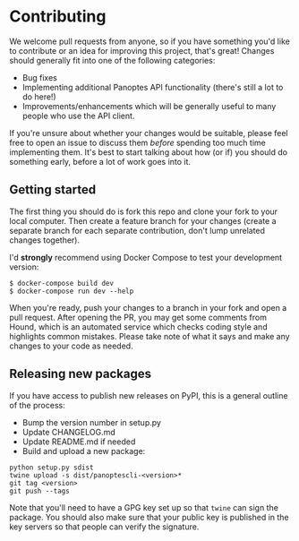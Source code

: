 # Contributing

We welcome pull requests from anyone, so if you have something you'd like to
contribute or an idea for improving this project, that's great! Changes should
generally fit into one of the following categories:

- Bug fixes
- Implementing additional Panoptes API functionality (there's still a lot to do
  here!)
- Improvements/enhancements which will be generally useful to many people who
  use the API client.

If you're unsure about whether your changes would be suitable, please feel free
to open an issue to discuss them _before_ spending too much time implementing
them. It's best to start talking about how (or if) you should do something
early, before a lot of work goes into it.

## Getting started

The first thing you should do is fork this repo and clone your fork to your
local computer. Then create a feature branch for your changes (create a separate
branch for each separate contribution, don't lump unrelated changes together).

I'd **strongly** recommend using Docker Compose to test your development
version:

```
$ docker-compose build dev
$ docker-compose run dev --help
```

When you're ready, push your changes to a branch in your fork and open a pull
request. After opening the PR, you may get some comments from Hound, which is an
automated service which checks coding style and highlights common mistakes.
Please take note of what it says and make any changes to your code as needed.

## Releasing new packages

If you have access to publish new releases on PyPI, this is a general outline of
the process:

- Bump the version number in setup.py
- Update CHANGELOG.md
- Update README.md if needed
- Build and upload a new package:

```
python setup.py sdist
twine upload -s dist/panoptescli-<version>*
git tag <version>
git push --tags
```

Note that you'll need to have a GPG key set up so that `twine` can sign the
package. You should also make sure that your public key is published in the key
servers so that people can verify the signature.
